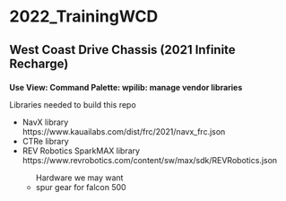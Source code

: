 # 2022_TrainingWCD
<h2> <p> West Coast Drive Chassis (2021 Infinite Recharge) </p> </h2>

<p><b> Use View: Command Palette:  wpilib: manage vendor libraries </b></p>

<p>Libraries needed to build this repo</p>
<ul>
  <li> NavX library </li>
  https://www.kauailabs.com/dist/frc/2021/navx_frc.json
  <li> CTRe library </li>
  
  <li> REV Robotics SparkMAX library </li>
  https://www.revrobotics.com/content/sw/max/sdk/REVRobotics.json
</li>

<ul> Hardware we may want
  <li> spur gear for falcon 500 </li>
</ul>
  
